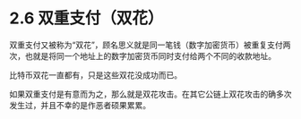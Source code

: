 # 2.6 双重支付（双花）

双重支付又被称为“双花”，顾名思义就是同一笔钱（数字加密货币）被重复支付两次，也就是将同一个地址上的数字加密货币同时支付给两个不同的收款地址。

比特币双花一直都有，只是这些双花没成功而已。

如果双重支付是有意而为之，那么就是双花攻击。在其它公链上双花攻击的确多次发生过，并且不幸的是作恶者硕果累累。
